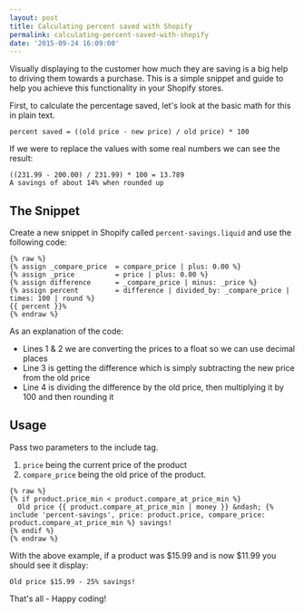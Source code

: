 ```yaml
---
layout: post
title: Calculating percent saved with Shopify
permalink: calculating-percent-saved-with-shopify
date: '2015-09-24 16:09:00'
---
```


Visually displaying to the customer how much they are saving is a big help to driving them towards a purchase. This is a simple snippet and guide to help you achieve this functionality in your Shopify stores.

First, to calculate the percentage saved, let's look at the basic math for this in plain text.

    percent saved = ((old price - new price) / old price) * 100

If we were to replace the values with some real numbers we can see the result:

    ((231.99 - 200.00) / 231.99) * 100 = 13.789
    A savings of about 14% when rounded up

## The Snippet

Create a new snippet in Shopify called `percent-savings.liquid` and use the following code:

```liquid
{% raw %}
{% assign _compare_price  = compare_price | plus: 0.00 %}
{% assign _price          = price | plus: 0.00 %}
{% assign difference      = _compare_price | minus: _price %}
{% assign percent         = difference | divided_by: _compare_price | times: 100 | round %}
{{ percent }}%
{% endraw %}
```

As an explanation of the code:

- Lines 1 & 2 we are converting the prices to a float so we can use decimal places
- Line 3 is getting the difference which is simply subtracting the new price from the old price
- Line 4 is dividing the difference by the old price, then multiplying it by 100 and then rounding it

## Usage

Pass two parameters to the include tag.

1. `price` being the current price of the product
2. `compare_price` being the old price of the product.

```liquid
{% raw %}
{% if product.price_min < product.compare_at_price_min %}
  Old price {{ product.compare_at_price_min | money }} &ndash; {% include 'percent-savings', price: product.price, compare_price: product.compare_at_price_min %} savings!
{% endif %}
{% endraw %}
```

With the above example, if a product was $15.99 and is now $11.99 you should see it display:

    Old price $15.99 - 25% savings!

That's all - Happy coding!
